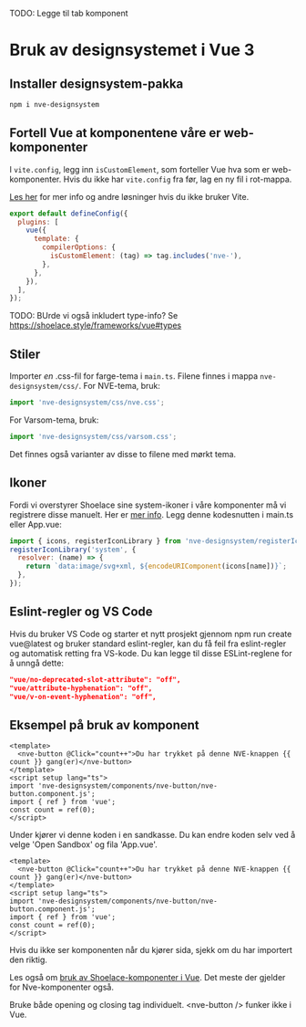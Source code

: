 <PageHeader title="For utviklere" imagePath="@images/code-blocks.png"></PageHeader>
TODO: Legge til tab komponent

# Bruk av designsystemet i Vue 3

## Installer designsystem-pakka

```sh
npm i nve-designsystem
```

## Fortell Vue at komponentene våre er web-komponenter

I `vite.config`, legg inn `isCustomElement`, som forteller Vue hva som er web-komponenter.
Hvis du ikke har `vite.config` fra før, lag en ny fil i rot-mappa.

[Les her](https://vuejs.org/guide/extras/web-components.html) for mer info og andre løsninger hvis du ikke bruker Vite.

```js
export default defineConfig({
  plugins: [
    vue({
      template: {
        compilerOptions: {
          isCustomElement: (tag) => tag.includes('nve-'),
        },
      },
    }),
  ],
});
```

TODO: BUrde vi også inkludert type-info? Se https://shoelace.style/frameworks/vue#types

## Stiler

Importer <em>en</em> .css-fil for farge-tema i `main.ts`. Filene finnes i mappa `nve-designsystem/css/`.
For NVE-tema, bruk:

```js
import 'nve-designsystem/css/nve.css';
```

For Varsom-tema, bruk:

```js
import 'nve-designsystem/css/varsom.css';
```

Det finnes også varianter av disse to filene med mørkt tema.

## Ikoner

Fordi vi overstyrer Shoelace sine system-ikoner i våre komponenter må vi registrere disse manuelt.
Her er [mer info](https://shoelace.style/components/icon#icon-libraries).
Legg denne kodesnutten i main.ts eller App.vue:

```js
import { icons, registerIconLibrary } from 'nve-designsystem/registerIcons/systemLibraryCustomization.js';
registerIconLibrary('system', {
  resolver: (name) => {
    return `data:image/svg+xml, ${encodeURIComponent(icons[name])}`;
  },
});
```

## Eslint-regler og VS Code

Hvis du bruker VS Code og starter et nytt prosjekt gjennom npm run create vue@latest og bruker standard eslint-regler, kan du få feil fra eslint-regler og automatisk retting fra VS-kode. Du kan legge til disse ESLint-reglene for å unngå dette:

```json
"vue/no-deprecated-slot-attribute": "off",
"vue/attribute-hyphenation": "off",
"vue/v-on-event-hyphenation": "off",
```

## Eksempel på bruk av komponent

```vue
<template>
  <nve-button @Click="count++">Du har trykket på denne NVE-knappen {{ count }} gang(er)</nve-button>
</template>
<script setup lang="ts">
import 'nve-designsystem/components/nve-button/nve-button.component.js';
import { ref } from 'vue';
const count = ref(0);
</script>
```

Under kjører vi denne koden i en sandkasse. Du kan endre koden selv ved å velge 'Open Sandbox' og fila 'App.vue'.

<SandboxPreview>

```
<template>
  <nve-button @Click="count++">Du har trykket på denne NVE-knappen {{ count }} gang(er)</nve-button>
</template>
<script setup lang="ts">
import 'nve-designsystem/components/nve-button/nve-button.component.js';
import { ref } from 'vue';
const count = ref(0);
</script>
```

</SandboxPreview>

Hvis du ikke ser komponenten når du kjører sida, sjekk om du har importert den riktig.

Les også om [bruk av Shoelace-komponenter i Vue](https://shoelace.style/frameworks/vue). Det meste der gjelder for Nve-komponenter også.

<Card title="Tips">Bruke både opening og closing tag individuelt. &lt;nve-button /&gt; funker ikke i Vue.</Card>
